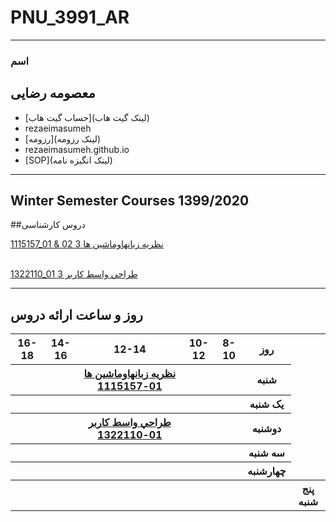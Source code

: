 # PNU_3991_AR
---------
### اسم
 معصومه رضایی
---
- [حساب گیت هاب](لینک گیت هاب)
- rezaeimasumeh
- [رزومه](لینک رزومه)
- rezaeimasumeh.github.io
- [SOP](لینک انگیزه نامه)


------------------
## Winter Semester Courses 1399/2020

##دروس کارشناسی

[1115157_01 & 02 نظريه زبانهاوماشين ها 3]()
<br>

<br>[1322110_01 طراحي واسط كاربر 3]()

--------------
## روز و ساعت ارائه دروس

<table style="width:100%">
  <tr>
    <th >16-18</th>
    <th >14-16</th>
    <th >12-14</th>
    <th>10-12</th>
    <th>8-10</th>
    <th>روز</th>
  </tr>
  <tr>
    <th ></th>
    <th ></th>
    <th ><a href="https://github.com/AliRazavi-edu/PNU_3991/tree/master/_BSc/Theory-of-Languages-and-Machines">نظريه زبانهاوماشين ها 01-1115157
    <th></th>
    <th></th>
    <th>شنبه</th>
  </tr>
   <tr>
    <th ></th>
    <th ></th>
    <th ></th>
    <th></th>
    <th ></th>
    <th>یک شنبه</th>
  </tr>
   <tr>
     <th ></th>
     <th ></th>
     <th><a  href="https://github.com/AliRazavi-edu/PNU_3991/tree/master/_BSc/UserInterfaceDesgin">طراحي واسط كاربر
01-1322110</a><th>
    <th></th>   
    <th>دوشنبه</th>
  </tr>
   <tr>
    <th ></th>
    <th ></th>
    <th></a></th>
    <th></th>
    <th ></th>
    <th>سه شنبه</th>
  </tr>
   <tr>
    <th ></th>
    <th ></th>
    <th></th>
    <th></th>
     <th ></th>
    <th>چهارشنبه</th>
  </tr>
   <tr>
   <th ></th>
    <th ></th>
     <th ></th>
     <th ></th>
     <th ></th>
     <th><a></a></th>
    <th>پنج شنبه</th>
  </tr>
</table>
